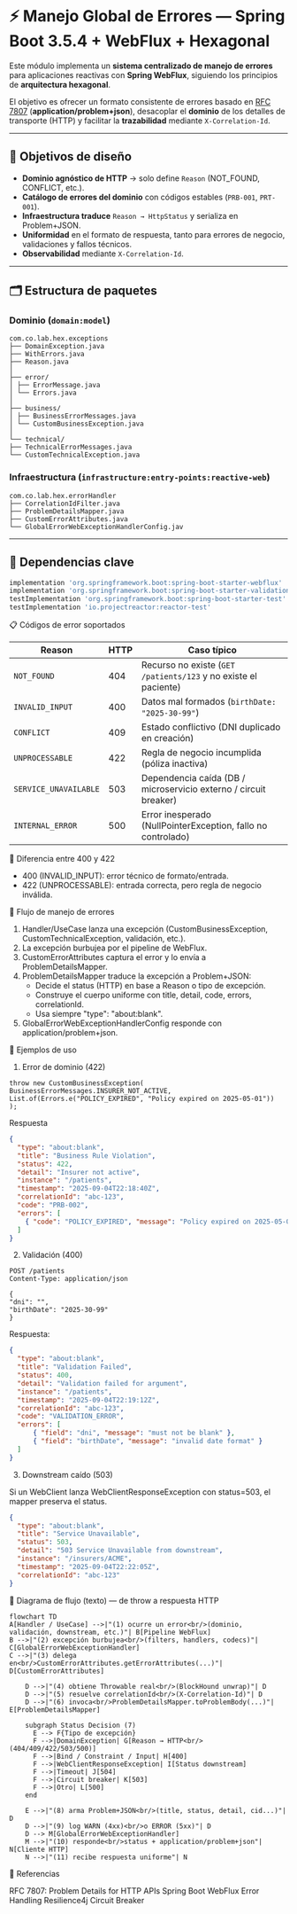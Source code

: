 # ⚡ Manejo Global de Errores — Spring Boot 3.5.4 + WebFlux + Hexagonal

Este módulo implementa un **sistema centralizado de manejo de errores** para aplicaciones reactivas con **Spring WebFlux**, siguiendo los principios de **arquitectura hexagonal**.

El objetivo es ofrecer un formato consistente de errores basado en [RFC 7807](https://datatracker.ietf.org/doc/html/rfc7807) (**application/problem+json**), desacoplar el **dominio** de los detalles de transporte (HTTP) y facilitar la **trazabilidad** mediante `X-Correlation-Id`.

---

## 🎯 Objetivos de diseño

- **Dominio agnóstico de HTTP** → solo define `Reason` (NOT_FOUND, CONFLICT, etc.).
- **Catálogo de errores del dominio** con códigos estables (`PRB-001`, `PRT-001`).
- **Infraestructura traduce** `Reason → HttpStatus` y serializa en Problem+JSON.
- **Uniformidad** en el formato de respuesta, tanto para errores de negocio, validaciones y fallos técnicos.
- **Observabilidad** mediante `X-Correlation-Id`.

---

## 🗂 Estructura de paquetes

### Dominio (`domain:model`)

```mermaid
com.co.lab.hex.exceptions
├── DomainException.java
├── WithErrors.java
├── Reason.java
│
├── error/
│ ├── ErrorMessage.java
│ └── Errors.java
│
├── business/
│ ├── BusinessErrorMessages.java
│ └── CustomBusinessException.java
│
└── technical/
├── TechnicalErrorMessages.java
└── CustomTechnicalException.java
```

### Infraestructura (`infrastructure:entry-points:reactive-web`)

```mermaid
com.co.lab.hex.errorHandler
├── CorrelationIdFilter.java
├── ProblemDetailsMapper.java
├── CustomErrorAttributes.java
└── GlobalErrorWebExceptionHandlerConfig.jav
```

---

## 🔧 Dependencias clave

```gradle
implementation 'org.springframework.boot:spring-boot-starter-webflux'
implementation 'org.springframework.boot:spring-boot-starter-validation'
testImplementation 'org.springframework.boot:spring-boot-starter-test'
testImplementation 'io.projectreactor:reactor-test'
```

📋 Códigos de error soportados

| Reason                | HTTP | Caso típico                                                      |
| --------------------- | ---- | ---------------------------------------------------------------- |
| `NOT_FOUND`           | 404  | Recurso no existe (`GET /patients/123` y no existe el paciente)  |
| `INVALID_INPUT`       | 400  | Datos mal formados (`birthDate: "2025-30-99"`)                   |
| `CONFLICT`            | 409  | Estado conflictivo (DNI duplicado en creación)                   |
| `UNPROCESSABLE`       | 422  | Regla de negocio incumplida (póliza inactiva)                    |
| `SERVICE_UNAVAILABLE` | 503  | Dependencia caída (DB / microservicio externo / circuit breaker) |
| `INTERNAL_ERROR`      | 500  | Error inesperado (NullPointerException, fallo no controlado)     |

🔑 Diferencia entre 400 y 422

* 400 (INVALID_INPUT): error técnico de formato/entrada.
* 422 (UNPROCESSABLE): entrada correcta, pero regla de negocio inválida.

🔑 Flujo de manejo de errores

1. Handler/UseCase lanza una excepción (CustomBusinessException, CustomTechnicalException, validación, etc.).
2. La excepción burbujea por el pipeline de WebFlux.
3. CustomErrorAttributes captura el error y lo envía a ProblemDetailsMapper.
4. ProblemDetailsMapper traduce la excepción a Problem+JSON:
   * Decide el status (HTTP) en base a Reason o tipo de excepción.
   * Construye el cuerpo uniforme con title, detail, code, errors, correlationId.
   * Usa siempre "type": "about:blank". 
5. GlobalErrorWebExceptionHandlerConfig responde con application/problem+json.

🧪 Ejemplos de uso

1. Error de dominio (422)

```
throw new CustomBusinessException(
BusinessErrorMessages.INSURER_NOT_ACTIVE,
List.of(Errors.e("POLICY_EXPIRED", "Policy expired on 2025-05-01"))
);
```
Respuesta
```json
{
  "type": "about:blank",
  "title": "Business Rule Violation",
  "status": 422,
  "detail": "Insurer not active",
  "instance": "/patients",
  "timestamp": "2025-09-04T22:18:40Z",
  "correlationId": "abc-123",
  "code": "PRB-002",
  "errors": [
    { "code": "POLICY_EXPIRED", "message": "Policy expired on 2025-05-01" }
  ]
}
```

2. Validación (400)
```
POST /patients
Content-Type: application/json

{
"dni": "",
"birthDate": "2025-30-99"
}
```

Respuesta:
```json
{
  "type": "about:blank",
  "title": "Validation Failed",
  "status": 400,
  "detail": "Validation failed for argument",
  "instance": "/patients",
  "timestamp": "2025-09-04T22:19:12Z",
  "correlationId": "abc-123",
  "code": "VALIDATION_ERROR",
  "errors": [
      { "field": "dni", "message": "must not be blank" },
      { "field": "birthDate", "message": "invalid date format" }
  ]
}
```

3. Downstream caído (503)

Si un WebClient lanza WebClientResponseException con status=503, el mapper preserva el status.

```json
{
  "type": "about:blank",
  "title": "Service Unavailable",
  "status": 503,
  "detail": "503 Service Unavailable from downstream",
  "instance": "/insurers/ACME",
  "timestamp": "2025-09-04T22:22:05Z",
  "correlationId": "abc-123"
}
```
🧭 Diagrama de flujo (texto) — de throw a respuesta HTTP

```mermaid
flowchart TD
A[Handler / UseCase] -->|"(1) ocurre un error<br/>(dominio, validación, downstream, etc.)"| B[Pipeline WebFlux]
B -->|"(2) excepción burbujea<br/>(filters, handlers, codecs)"| C[GlobalErrorWebExceptionHandler]
C -->|"(3) delega en<br/>CustomErrorAttributes.getErrorAttributes(...)"| D[CustomErrorAttributes]

    D -->|"(4) obtiene Throwable real<br/>(BlockHound unwrap)"| D
    D -->|"(5) resuelve correlationId<br/>(X-Correlation-Id)"| D
    D -->|"(6) invoca<br/>ProblemDetailsMapper.toProblemBody(...)"| E[ProblemDetailsMapper]

    subgraph Status Decision (7)
      E --> F{Tipo de excepción}
      F -->|DomainException| G[Reason → HTTP<br/>(404/409/422/503/500)]
      F -->|Bind / Constraint / Input| H[400]
      F -->|WebClientResponseException| I[Status downstream]
      F -->|Timeout| J[504]
      F -->|Circuit breaker| K[503]
      F -->|Otro| L[500]
    end

    E -->|"(8) arma Problem+JSON<br/>(title, status, detail, cid...)"| D
    D -->|"(9) log WARN (4xx)<br/>o ERROR (5xx)"| D
    D --> M[GlobalErrorWebExceptionHandler]
    M -->|"(10) responde<br/>status + application/problem+json"| N[Cliente HTTP]
    N -->|"(11) recibe respuesta uniforme"| N
```
📎 Referencias

RFC 7807: Problem Details for HTTP APIs
Spring Boot WebFlux Error Handling
Resilience4j Circuit Breaker
